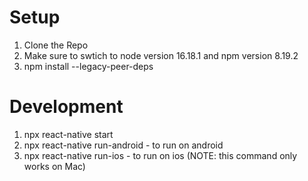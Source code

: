 # Setup

1. Clone the Repo
2. Make sure to swtich to node version 16.18.1 and npm version 8.19.2
3. npm install --legacy-peer-deps

# Development

1. npx react-native start
2. npx react-native run-android - to run on android
3. npx react-native run-ios - to run on ios (NOTE: this command only works on Mac)
